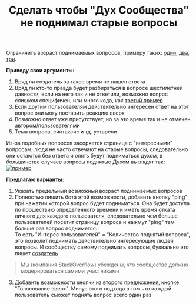 ﻿---
title: "Сделать чтобы &quot;Дух Сообщества&quot; не поднимал старые вопросы"
se.owner.user_id: 515475
se.owner.display_name: "Saturn 1401"
se.owner.link: "https://ru.meta.stackoverflow.com/users/515475/saturn-1401"
se.link: "https://ru.meta.stackoverflow.com/questions/13192/%d0%a1%d0%b4%d0%b5%d0%bb%d0%b0%d1%82%d1%8c-%d1%87%d1%82%d0%be%d0%b1%d1%8b-%d0%94%d1%83%d1%85-%d0%a1%d0%be%d0%be%d0%b1%d1%89%d0%b5%d1%81%d1%82%d0%b2%d0%b0-%d0%bd%d0%b5-%d0%bf%d0%be%d0%b4%d0%bd%d0%b8%d0%bc%d0%b0%d0%bb-%d1%81%d1%82%d0%b0%d1%80%d1%8b%d0%b5-%d0%b2%d0%be%d0%bf%d1%80%d0%be%d1%81%d1%8b"
se.question_id: 13192
se.post_type: question
---
<p>Ограничить возраст поднимаемых вопросов, примеру таких: <a href="https://ru.stackoverflow.com/questions/665137/%D0%A1%D0%B3%D1%80%D1%83%D0%BF%D0%B8%D1%80%D0%BE%D0%B2%D0%B0%D1%82%D1%8C-%D0%BF%D0%BE-%D0%BF%D0%BE%D0%BB%D1%8E-%D0%B0-%D0%B2%D1%8B%D0%B2%D0%B5%D1%81%D1%82%D0%B8-%D1%81%D0%B2%D1%8F%D0%B7%D0%B0%D0%BD%D0%BD%D0%BE%D0%B5-%D1%81-%D0%BD%D0%B8%D0%BC">один</a>, <a href="https://ru.stackoverflow.com/questions/774619/koala-%D0%BA%D0%BE%D0%BC%D0%BF%D0%B8%D0%BB%D1%8F%D1%86%D0%B8%D1%8F-sass-to-css">два</a>, <a href="https://ru.stackoverflow.com/questions/1053957/%D0%9C%D0%B5%D1%82%D0%BE%D0%B4-%D1%83%D0%B4%D0%B0%D0%BB%D0%B5%D0%BD%D0%B8%D1%8F-%D0%BE%D0%B1%D1%8A%D0%B5%D0%BA%D1%82%D0%B0-%D0%B8%D0%B7-%D0%91%D0%94-%D0%BF%D1%80%D0%B8-%D0%BD%D0%B0%D0%B6%D0%B0%D1%82%D0%B8%D0%B8-%D0%BD%D0%B0-%D0%BA%D0%BD%D0%BE%D0%BF%D0%BA%D1%83-spring-boot-hibernate-th">три</a>.</p>
<p><strong>Приведу свои аргументы:</strong></p>
<ol>
<li>Вряд ли создатель за такое время не нашел ответа</li>
<li>Вряд ли кто-то правда будет разбираться в вопросе шестилетней давности, если на него так и не ответили, возможно вопрос слишком специфичен, или много кода, как <a href="https://ru.stackoverflow.com/questions/1053957/%D0%9C%D0%B5%D1%82%D0%BE%D0%B4-%D1%83%D0%B4%D0%B0%D0%BB%D0%B5%D0%BD%D0%B8%D1%8F-%D0%BE%D0%B1%D1%8A%D0%B5%D0%BA%D1%82%D0%B0-%D0%B8%D0%B7-%D0%91%D0%94-%D0%BF%D1%80%D0%B8-%D0%BD%D0%B0%D0%B6%D0%B0%D1%82%D0%B8%D0%B8-%D0%BD%D0%B0-%D0%BA%D0%BD%D0%BE%D0%BF%D0%BA%D1%83-spring-boot-hibernate-th">третий пример</a></li>
<li>Если другим пользователям действительно интересен ответ на этот вопрос они могу поставить реакцию вверх</li>
<li>Возможно ответ уже присутствует, но за это время так и не отмечен автором/пользователями</li>
<li>Тема вопроса, синтаксис и тд.  устарели</li>
</ol>
<p>Из-за подобных вопросов засоряется страница с &quot;интересными&quot; вопросам, люди не часто отвечают на старые вопросы, следовательно они остаются без ответа и опять будут подниматься духом, в большинстве случаев вопросы поднятые Духом выглядят так:
<a href="https://i.stack.imgur.com/mDPdL.png" rel="nofollow noreferrer"><img src="https://i.stack.imgur.com/mDPdL.png" alt="пример" /></a></p>
<p><strong>Предлагаю варианты:</strong></p>
<ol>
<li>Указать предельный возможный возраст поднимаемых вопросов</li>
<li>Полностью лишить бота этой возможности, добавить кнопку &quot;ping&quot; при нажатии которой вопрос будет подниматься. Она будет доступа по прошествию определенного времени и иметь время отката личного для каждого пользователя, следовательно чем больше пользователей посетит страницу вопроса и нажмут  &quot;ping&quot; тем больше раз вопрос поднимется.<br />
То есть &quot;Интерес пользователей&quot; = &quot;Количество поднятий вопроса&quot;, это позволит поднимать действительно интересующие людей вопросы. И сообществу самому поднимать вопросы, буквально это пишет <a href="https://ru.meta.stackoverflow.com/questions/7420/%D0%A2%D0%B5%D0%BE%D1%80%D0%B8%D1%8F-%D0%BC%D0%BE%D0%B4%D0%B5%D1%80%D0%B0%D1%86%D0%B8%D0%B8">создатель</a></li>
</ol>
<blockquote>
<p>Мы (компания StackOverflow) убеждены, что сообщество должно модерироваться самими участниками</p>
</blockquote>
<ol start="3">
<li>Добавить возможности кнопки из второго предложения, кнопке &quot;Голосование вверх&quot;. Минус этого подхода в том что каждый пользователь сможет поднять вопрос всего один раз</li>
</ol>
